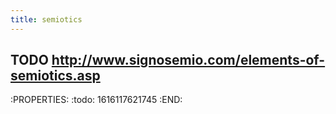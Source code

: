 ```yaml
---
title: semiotics
---
```


## TODO http://www.signosemio.com/elements-of-semiotics.asp
:PROPERTIES:
:todo: 1616117621745
:END:
